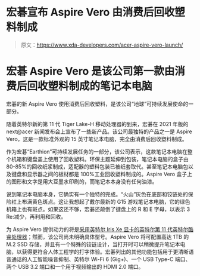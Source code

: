 # 宏碁宣布 Aspire Vero 由消费后回收塑料制成

> 原文：<https://www.xda-developers.com/acer-aspire-vero-launch/>

# 宏碁 Aspire Vero 是该公司第一款由消费后回收塑料制成的笔记本电脑

宏碁的新 Aspire Vero 使用消费后回收塑料，是该公司“地球”可持续发展使命的一部分。

随着英特尔新的第 11 代 Tiger Lake-H 移动处理器的到来，宏碁在 2021 年版的 next@acer 新闻发布会上宣布了一些新产品。该公司最独特的产品之一是 Aspire Vero，这是一款标准外观的 15 英寸笔记本电脑，完全由消费后回收塑料制成。

作为宏碁“Earthion”可持续发展任务的一部分，该公司表示，这款笔记本电脑在整个机箱和键盘盖上使用了回收塑料。环保主题延伸到包装，笔记本电脑的盒子由 80-85%的回收纸浆制成，适配器的塑料包装已被纸套取代。甚至笔记本电脑包以及键盘和显示器之间的板材都是 100%工业回收塑料制成的。Aspire Vero 盒子上的图形和文字是用大豆墨水印刷的，而笔记本本身没有任何油漆。

说到笔记本电脑本身，它确实有一个独特的完成。“火山”灰色在底部和铰链处的保险杠上布满黄色斑点。这让我想起了戴尔最新的 G15 游戏笔记本电脑，它的绿色机箱上也有斑点。如果这还不够，宏碁还颠倒了键盘上的 R 和 E 字母，以表示 3 Re:减少，再利用和回收。

为 Aspire Vero 提供动力的将是[采用英特尔 Iris Xe 显卡的英特尔第 11 代英特尔酷睿处理器](https://www.xda-developers.com/intel-tiger-lake-11th-gen-core-i3-i5-i7-xe/)；然而，该公司尚未明确具体型号。Aspire Vero 将可配置高达 1TB 的 M.2 SSD 存储，并且有一个特殊的铰链设计，当打开时可以稍微提升笔记本电脑，以获得更符合人体工程学的打字体验。宏碁列出的其他功能包括用于更清晰语音通话的人工智能噪音抑制、英特尔 Wi-Fi 6 (Gig+)、一个 USB Type-C 端口、两个 USB 3.2 端口和一个用于视频输出的 HDMI 2.0 端口。